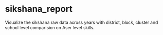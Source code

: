 sikshana_report
===============

Visualize the sikshana raw data across years with district, block, cluster and school level comparision on Aser level skills.
